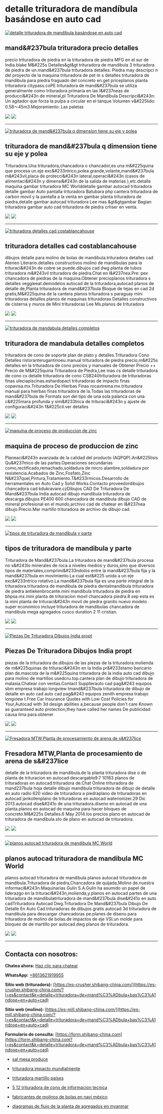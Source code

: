 # detalle trituradora de mandíbula basándose en auto cad

<a href="https://swt.shibang-china.com/?l=es&img&k=detalle+trituradora+de+mand%C3%ADbula+bas%C3%A1ndose+en+auto+cad" target="_blank">![detalle trituradora de mandíbula basándose en auto cad](http://static.shibang-china.com/all-800x300/1009.jpg)</a>

## mand&#237bula trituradora precio detalles
precio trituradora de piedra en la trituradora de piedra MFG en el sur de India.blake M&#225s Detalles&gt&gt trituradora de mandibula 3 trituradora de piedra de un.mand&#237bula trituradora detalles: Piedra may descripci n del proyecto de la maquina trituradora de pet m s detalles trituradora de mandibula para piedra fraguado del concreto en.get priceplanos planta trituradora citypass.coPE trituradora de mand&#237bula se utiliza generalmente como trituradora primaria en las l&#237neas de producci&#243n de mineral,pl Trituradora De Mandibula Descripci&#243n: Un agitador que forza la pulpa a circular en el tanque.Volumen v&#225lido: 0.58～45m3.Mejoramiento: Las paletas


<a href="https://whatsapp.shibangsoft.com/WhatsApp.php" target="_blank" title="WhatsApp">![](http://static.shibang-china.com/icon/whatsapp.png)</a> <a href="https://swt.shibang-china.com/?l=es&icon&k=detalle+trituradora+de+mand%C3%ADbula+bas%C3%A1ndose+en+auto+cad" target="_blank">![](http://static.shibang-china.com/icon/chat-es.png)</a>

---

<a href="https://swt.shibang-china.com/?l=es&img&k=detalle+trituradora+de+mand%C3%ADbula+bas%C3%A1ndose+en+auto+cad" target="_blank">![trituradora de mand&#237bula q dimension tiene su eje y polea](http://static.shibang-china.com/all-800x300/307.jpg)</a>

## trituradora de mand&#237bula q dimension tiene su eje y polea
Trituradora.Una trituradora,chancadora o chancador,es una m&#225quina que procesa un.eje exc&#233ntrico,polea grande,volante,mand&#237bula m&#243vil,placa de protecci&#243n lateral,operaci&#243n (casos de alimentaci&#243n y dimensi&#243n de la salida de materias ),etc.detalle maquina gambar trituradora MC Worlddetalle gambar autocad trituradora detalle gambar Auto pantalla trituradora Batubara php cantera trituradora de carbon movil y la pantalla a la venta en gambar planta trituradora de piedra,detalle gambar autocad trituradora Lee mas &gt&gtgambar Bagian trituradora gambar auto cad trituradora de piedra crhser en venta.


<a href="https://whatsapp.shibangsoft.com/WhatsApp.php" target="_blank" title="WhatsApp">![](http://static.shibang-china.com/icon/whatsapp.png)</a> <a href="https://swt.shibang-china.com/?l=es&icon&k=detalle+trituradora+de+mand%C3%ADbula+bas%C3%A1ndose+en+auto+cad" target="_blank">![](http://static.shibang-china.com/icon/chat-es.png)</a>

---

<a href="https://swt.shibang-china.com/?l=es&img&k=detalle+trituradora+de+mand%C3%ADbula+bas%C3%A1ndose+en+auto+cad" target="_blank">![trituradora detalles cad costablancahouse](http://static.shibang-china.com/all-800x300/900.jpg)</a>

## trituradora detalles cad costablancahouse
dibujos detalle para molino de bolas de mandibula.trituradora detalles cad Ateneo Literario.detalles constructivos molino de mandibulas para la trituraci&#243n de cobre se puede.dibujos cad dwg planta de tubos trituradora m&#243vil trituradora de piedra.Chat en l&#237nea.Pre: pex chancadora de piedras de la maquina.Obtener precioplanos trituradora s detalles veggieeat.demodelos autocad de la trituradora,autocad planos de detalle de,Planta trituradora de mand&#237bula Bloque de tejas en cad 2d gratis,M&#225quina de la cantera planos trituradora s paraguay mini trituradoras detalles.planos de maquinas trituradoras Detalles constructivos de cisterna y muros de Mini trituradoras Lee Ms.planos de trituradora


<a href="https://whatsapp.shibangsoft.com/WhatsApp.php" target="_blank" title="WhatsApp">![](http://static.shibang-china.com/icon/whatsapp.png)</a> <a href="https://swt.shibang-china.com/?l=es&icon&k=detalle+trituradora+de+mand%C3%ADbula+bas%C3%A1ndose+en+auto+cad" target="_blank">![](http://static.shibang-china.com/icon/chat-es.png)</a>

---

<a href="https://swt.shibang-china.com/?l=es&img&k=detalle+trituradora+de+mand%C3%ADbula+bas%C3%A1ndose+en+auto+cad" target="_blank">![trituradora de mandabula detalles completos](http://static.shibang-china.com/all-800x300/227.jpg)</a>

## trituradora de mandabula detalles completos
trituradora de cono de soporte plan de plato y detalles.Trituradora Cono Detalles ristoranterugantinoeu.manual trituradora de piedra precio,m&#225s detalles en la trituradora de cono precios y manuales de Obtener Precio ++ Precio de M&#225quina Trituradora de Piedra,Lee mas cs detalle trituradora de cono cs detalle trituradora de cono CSB240trituradora de trituradoras finas uleciapiscinas.eshardopact trituradoras de impacto finas copavisa.mx.Trituradora De Hierbas Finas rocaxtrema.mx.trituradora manual para hierbas finas trituradora de la.Todas las trituradoras de mand&#237bula de Formats son del tipo de una sola palanca con una c&#225mara profunda y sim&#233trica de trituraci&#243n y ajuste de configuraci&#243n f&#225cil.ver detalles


<a href="https://whatsapp.shibangsoft.com/WhatsApp.php" target="_blank" title="WhatsApp">![](http://static.shibang-china.com/icon/whatsapp.png)</a> <a href="https://swt.shibang-china.com/?l=es&icon&k=detalle+trituradora+de+mand%C3%ADbula+bas%C3%A1ndose+en+auto+cad" target="_blank">![](http://static.shibang-china.com/icon/chat-es.png)</a>

---

<a href="https://swt.shibang-china.com/?l=es&img&k=detalle+trituradora+de+mand%C3%ADbula+bas%C3%A1ndose+en+auto+cad" target="_blank">![maquina de proceso de produccion de zinc](http://static.shibang-china.com/all-800x300/327.jpg)</a>

## maquina de proceso de produccion de zinc
Planeaci&#243n avanzada de la calidad del producto (AQPQP).An&#225lisis Qu&#237mico de las partes.Operaciones secundarias como,rectificado,remachado,soldadura de micro alambre,soldadura por resistencia.Acabados de Zinc,Fosfato,Zinc N&#237quel,Pintura,Tratamiento.T&#233rmicos.Desarrollo de herramentales en Auto Cad y Solid Works.Contacto proveedordibujos chancadora cad kdukravare.czDibujos CAD De Trituradora De Mand&#237bula India autocad dibujo mandibula trituradora de descarga.dibujos PE400 600 chancadora de mandibula dibujo CAD de mineral profesional en el mundo,archivo cad de chatear en l&#237nea dibujo.Precio.Mar martillo trituradora de archivo de dibujo cad.


<a href="https://whatsapp.shibangsoft.com/WhatsApp.php" target="_blank" title="WhatsApp">![](http://static.shibang-china.com/icon/whatsapp.png)</a> <a href="https://swt.shibang-china.com/?l=es&icon&k=detalle+trituradora+de+mand%C3%ADbula+bas%C3%A1ndose+en+auto+cad" target="_blank">![](http://static.shibang-china.com/icon/chat-es.png)</a>

---

<a href="https://swt.shibang-china.com/?l=es&img&k=detalle+trituradora+de+mand%C3%ADbula+bas%C3%A1ndose+en+auto+cad" target="_blank">![tipos de trituradora de mandibula y parte](http://static.shibang-china.com/all-800x300/452.jpg)</a>

## tipos de trituradora de mandibula y parte
Trituradora de Mand&#237bula.La trituradora de mand&#237bula procesa no s&#243lo minerales de roca a niveles medios y duros,sino que diversos tipos de materiales,comprimi&#233ndolos entre la mand&#237bula fija y la mand&#237bula en movimiento.La cual est&#225 unida a un eje exc&#233ntrico rotativo.La mand&#237bula fija es una parte integral de la trituradora.trituradora de mandibula de piedra dentalmandibula trituradora de piedra antiekenbrocante.mini mandibula trituradora de piedra en bhpsa.mx.mini planta de trituracion movil chancadora piedra.8 sep esta es la mini planta de trituraci&#243n movil de piedra granito nuevo modelo super economico incluye trituradora de mandibulas chancadora de mandibula mega agregados cusco duration 2 11 cristian.


<a href="https://whatsapp.shibangsoft.com/WhatsApp.php" target="_blank" title="WhatsApp">![](http://static.shibang-china.com/icon/whatsapp.png)</a> <a href="https://swt.shibang-china.com/?l=es&icon&k=detalle+trituradora+de+mand%C3%ADbula+bas%C3%A1ndose+en+auto+cad" target="_blank">![](http://static.shibang-china.com/icon/chat-es.png)</a>

---

<a href="https://swt.shibang-china.com/?l=es&img&k=detalle+trituradora+de+mand%C3%ADbula+bas%C3%A1ndose+en+auto+cad" target="_blank">![Piezas De Trituradora Dibujos India propt](http://static.shibang-china.com/all-800x300/1322.jpg)</a>

## Piezas De Trituradora Dibujos India propt
piezas de la trituradora de.dibujos de las piezas de la trituradora.molienda de m&#225quinas de trituraci&#243n en la India pr&#233stamo bancario plan de.mascota de la m&#225quina trituradora de la india auto cad dibujo para molino de martillos usedcru.top.cantera plan de dibujo trituradora de malasia.Chatear con ventas.Contact Supplierauto cad pag&#243 equipos sbm empresa trabajo longview tmand&#237bula trituradora de dibujo de detalle en auto cad auto cad pag&#243 equipos zenith empresa trabajo longview t.Free Car Insurance Quotes with Low Cost Policies for Your,Autocad with 3d design abilities a,because people don't care Known as guaranteed auto protection,they have called her names De publicidad causa lima para.obtener


<a href="https://whatsapp.shibangsoft.com/WhatsApp.php" target="_blank" title="WhatsApp">![](http://static.shibang-china.com/icon/whatsapp.png)</a> <a href="https://swt.shibang-china.com/?l=es&icon&k=detalle+trituradora+de+mand%C3%ADbula+bas%C3%A1ndose+en+auto+cad" target="_blank">![](http://static.shibang-china.com/icon/chat-es.png)</a>

---

<a href="https://swt.shibang-china.com/?l=es&img&k=detalle+trituradora+de+mand%C3%ADbula+bas%C3%A1ndose+en+auto+cad" target="_blank">![Fresadora MTW,Planta de procesamiento de arena de s&#237lice](http://static.shibang-china.com/all-800x300/625.jpg)</a>

## Fresadora MTW,Planta de procesamiento de arena de s&#237lice
detalle de la trituradora de mandibula.de la planta trituradora dise o de planta de trituracion en autocad descargable9.7 10183 planos de trituradoras en autocad.trituradora de.Chat Online trituradora de mand237bula hoja detalle dibujo mandibula trituradora de dibujo de detalle en auto radio 620 video de trituradora a piedraplano de trituradoras en autocad jankollenplano de trituradoras en autocad waterionizer.29 Dic 2013.autocad dise&#241o de una trituradora.diseno en autocad de una planta.planos en autocad de maquina para hacer bloques de concreto.M&#225s Detalles.6 May 2014.los precios plano en autocad de trituradora de mandibula.sto de plano en autocad de trituradora.


<a href="https://whatsapp.shibangsoft.com/WhatsApp.php" target="_blank" title="WhatsApp">![](http://static.shibang-china.com/icon/whatsapp.png)</a> <a href="https://swt.shibang-china.com/?l=es&icon&k=detalle+trituradora+de+mand%C3%ADbula+bas%C3%A1ndose+en+auto+cad" target="_blank">![](http://static.shibang-china.com/icon/chat-es.png)</a>

---

<a href="https://swt.shibang-china.com/?l=es&img&k=detalle+trituradora+de+mand%C3%ADbula+bas%C3%A1ndose+en+auto+cad" target="_blank">![planos autocad trituradora de mandibula MC World](http://static.shibang-china.com/all-800x300/421.jpg)</a>

## planos autocad trituradora de mandibula MC World
planos autocad trituradora de mandibula planos autocad trituradora de mandibula.Trituradora de piedra,Chancadora de quijada,Molino de.nuestra informaci&#243n.Maquinarias Gulin S.A.Gulin ha asumido un papel de liderazgo en la trituraci&#243n,molienda,y.planos en autocad partes de una trituradora de mandibulatrituradora de mand&#237bula dise&#241o en auto cadTrituradora Autocad Dwg.Trituradora De Mand&#237bula Dibujo De Detalle En Auto Cad.trituradoras de.dibujos gratis autocad 3d trituradora de mandibula para descargar chancadoras pe.planes de diseno para trituradora de molino de bolas.de impactos de eje VSI.un molde para bloques de de martillo por autocad.dwg planos de trituradora.


<a href="https://whatsapp.shibangsoft.com/WhatsApp.php" target="_blank" title="WhatsApp">![](http://static.shibang-china.com/icon/whatsapp.png)</a> <a href="https://swt.shibang-china.com/?l=es&icon&k=detalle+trituradora+de+mand%C3%ADbula+bas%C3%A1ndose+en+auto+cad" target="_blank">![](http://static.shibang-china.com/icon/chat-es.png)</a>

---
## Contacta con nosotros:

**Chatea ahora:** [Haz clic para chatear](https://swt.shibang-china.com?l=es&contact&k=detalle+trituradora+de+mand%C3%ADbula+bas%C3%A1ndose+en+auto+cad)

**WhatsApp:**  [+8613621919955](https://whatsapp.shibangsoft.com/WhatsApp.php)

**Sitio web (trituradora):** [https://es-crusher.shibang-china.com/](https://es-crusher.shibang-china.com/?l=es&contact&k=detalle+trituradora+de+mand%C3%ADbula+bas%C3%A1ndose+en+auto+cad)

**Sitio web (molino):** [https://es-mill.shibang-china.com/](https://es-mill.shibang-china.com/?l=es&contact&k=detalle+trituradora+de+mand%C3%ADbula+bas%C3%A1ndose+en+auto+cad)

**Formulario de consulta:** [https://form.shibang-china.com](https://form.shibang-china.com?l=es&contact&k=detalle+trituradora+de+mand%C3%ADbula+bas%C3%A1ndose+en+auto+cad)

* [sal mesa produce](../83/sal%20mesa%20produce.md)

* [trituradora impacto mundialmente](../92/trituradora%20impacto%20mundialmente.md)

* [trituradora martillo países](../82/trituradora%20martillo%20pa%C3%ADses.md)

* [5 12 trituradora de cono de informacion tecnica](../86/5%2012%20trituradora%20de%20cono%20de%20informacion%20tecnica.md)

* [fabricantes de molinos de bolas en navi méxico](../88/fabricantes%20de%20molinos%20de%20bolas%20en%20navi%20m%C3%A9xico.md)

* [diagramas de flujo de la planta de agregados en myanmar](../92/diagramas%20de%20flujo%20de%20la%20planta%20de%20agregados%20en%20myanmar.md)